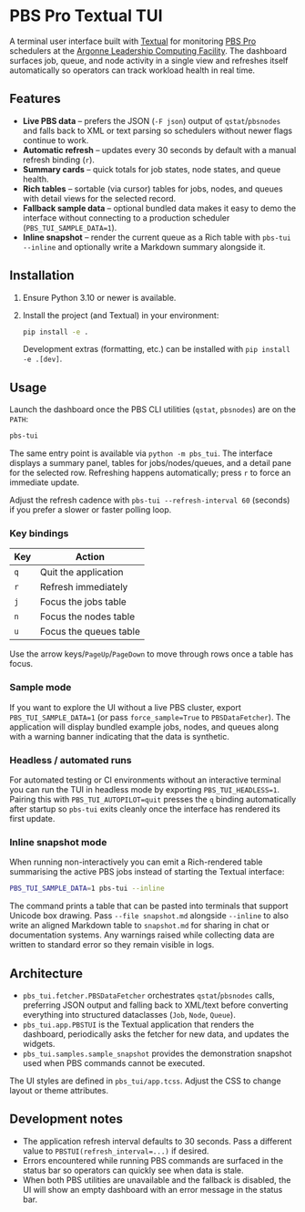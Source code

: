 # PBS Pro Textual TUI

A terminal user interface built with [Textual](https://textual.textualize.io/) for monitoring
[PBS Pro](https://altair.com/pbs-professional) schedulers at the
[Argonne Leadership Computing Facility](https://alcf.anl.gov). The dashboard surfaces job,
queue, and node activity in a single view and refreshes itself automatically so operators can
track workload health in real time.

## Features

- **Live PBS data** – prefers the JSON (`-F json`) output of `qstat`/`pbsnodes` and falls back to
  XML or text parsing so schedulers without newer flags continue to work.
- **Automatic refresh** – updates every 30 seconds by default with a manual refresh binding
  (`r`).
- **Summary cards** – quick totals for job states, node states, and queue health.
- **Rich tables** – sortable (via cursor) tables for jobs, nodes, and queues with detail views
  for the selected record.
- **Fallback sample data** – optional bundled data makes it easy to demo the interface without
  connecting to a production scheduler (`PBS_TUI_SAMPLE_DATA=1`).
- **Inline snapshot** – render the current queue as a Rich table with `pbs-tui --inline` and
  optionally write a Markdown summary alongside it.

## Installation

1. Ensure Python 3.10 or newer is available.
2. Install the project (and Textual) in your environment:

   ```bash
   pip install -e .
   ```

   Development extras (formatting, etc.) can be installed with `pip install -e .[dev]`.

## Usage

Launch the dashboard once the PBS CLI utilities (`qstat`, `pbsnodes`) are on the `PATH`:

```bash
pbs-tui
```

The same entry point is available via `python -m pbs_tui`. The interface displays a summary
panel, tables for jobs/nodes/queues, and a detail pane for the selected row. Refreshing happens
automatically; press `r` to force an immediate update.

Adjust the refresh cadence with `pbs-tui --refresh-interval 60` (seconds) if you prefer a slower or
faster polling loop.

### Key bindings

| Key | Action |
| --- | ------ |
| `q` | Quit the application |
| `r` | Refresh immediately |
| `j` | Focus the jobs table |
| `n` | Focus the nodes table |
| `u` | Focus the queues table |

Use the arrow keys/`PageUp`/`PageDown` to move through rows once a table has focus.

### Sample mode

If you want to explore the UI without a live PBS cluster, export `PBS_TUI_SAMPLE_DATA=1`
(or pass `force_sample=True` to `PBSDataFetcher`). The application will display bundled example
jobs, nodes, and queues along with a warning banner indicating that the data is synthetic.

### Headless / automated runs

For automated testing or CI environments without an interactive terminal you can run the TUI in
headless mode by exporting `PBS_TUI_HEADLESS=1`. Pairing this with `PBS_TUI_AUTOPILOT=quit`
presses the `q` binding automatically after startup so `pbs-tui` exits cleanly once the interface
has rendered its first update.

### Inline snapshot mode

When running non-interactively you can emit a Rich-rendered table summarising the active PBS jobs
instead of starting the Textual interface:

```bash
PBS_TUI_SAMPLE_DATA=1 pbs-tui --inline
```

The command prints a table that can be pasted into terminals that support Unicode box drawing. Pass
`--file snapshot.md` alongside `--inline` to also write an aligned Markdown table to `snapshot.md`
for sharing in chat or documentation systems. Any warnings raised while collecting data are written
to standard error so they remain visible in logs.

## Architecture

- `pbs_tui.fetcher.PBSDataFetcher` orchestrates `qstat`/`pbsnodes` calls, preferring JSON output and
  falling back to XML/text before converting everything into structured dataclasses (`Job`, `Node`,
  `Queue`).
- `pbs_tui.app.PBSTUI` is the Textual application that renders the dashboard, periodically asks
  the fetcher for new data, and updates the widgets.
- `pbs_tui.samples.sample_snapshot` provides the demonstration snapshot used when PBS commands
  cannot be executed.

The UI styles are defined in `pbs_tui/app.tcss`. Adjust the CSS to change layout or theme
attributes.

## Development notes

- The application refresh interval defaults to 30 seconds. Pass a different value to
  `PBSTUI(refresh_interval=...)` if desired.
- Errors encountered while running PBS commands are surfaced in the status bar so operators can
  quickly see when data is stale.
- When both PBS utilities are unavailable and the fallback is disabled, the UI will show an empty
  dashboard with an error message in the status bar.
